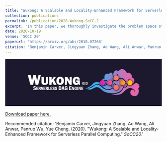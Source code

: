 ```yaml
---
title: "Wukong: A Scalable and Locality-Enhanced Framework for Serverless Parallel Computing"
collection: publications
permalink: /publication/2020-Wukong-SoCC-2
excerpt: 'In this paper, we thoroughly investigate the problem space of DAG scheduling in serverless computing. We identify and evaluate a set of techniques to make DAG schedulers serverless-aware. These techniques have been implemented in Wukong, a serverless, DAG scheduler attuned to AWS Lambda. Wukong provides decentralized scheduling through a combination of static and dynamic scheduling. We present the results of an empirical study in which Wukong is applied to a range of microbenchmark and real-world DAG applications. Results demonstrate the efficacy of Wukong in minimizing the performance overhead introduced by AWS Lambda --- Wukong achieves competitive performance compared to a serverful DAG scheduler, while improving the performance of real-world DAG jobs by as much as 3.1X at larger scale.'
date: 2020-10-19
venue: 'SOCC 20'
paperurl: 'https://arxiv.org/abs/2010.07268'
citation: 'Benjamin Carver, Jingyuan Zhang, Ao Wang, Ali Anwar, Panruo Wu, Yue Cheng. (2020). &quot;Wukong: A Scalable and Locality-Enhanced Framework for Serverless Parallel Computing.&quot; <i>SoCC20</i>. 1(2).'
---
```


![Wukong Logo](/assets/images/wukong_logo.png)

<a href="{{ site.baseurl }}/pdfs/wukong_socc.pdf" target="_blank">Download paper here.</a>

Recommended citation: 'Benjamin Carver, Jingyuan Zhang, Ao Wang, Ali Anwar, Panruo Wu, Yue Cheng. (2020). &quot;Wukong: A Scalable and Locality-Enhanced Framework for Serverless Parallel Computing.&quot; <i>SoCC20</i>.'